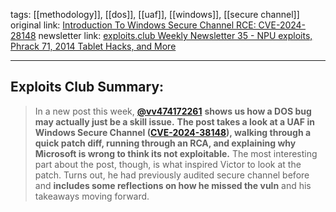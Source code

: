 tags: [[methodology]], [[dos]], [[uaf]], [[windows]], [[secure channel]]
original link: [Introduction To Windows Secure Channel RCE: CVE-2024-28148](https://v-v.space/2024/08/19/CVE-2024-38148/?ref=blog.exploits.club)
newsletter link: [exploits.club Weekly Newsletter 35 - NPU exploits, Phrack 71, 2014 Tablet Hacks, and More](https://blog.exploits.club/exploits-club-weekly-newsletter-35-npu-exploits-phrack-71-2014-tablet-hacks-and-more/)

---
## Exploits Club Summary:
> In a new post this week, [**@vv474172261**](https://x.com/vv474172261?ref=blog.exploits.club) **shows us how a DOS bug may actually just be a skill issue.** **The post takes a look at a UAF in Windows Secure Channel (**[**CVE-2024-38148**](https://v-v.space/2024/08/19/CVE-2024-38148/?ref=blog.exploits.club)**), walking through a quick patch diff, running through an RCA, and explaining why Microsoft is wrong to think its not exploitable.** The most interesting part about the post, though, is what inspired Victor to look at the patch. Turns out, he had previously audited secure channel before and **includes some reflections on how he missed the vuln** and his takeaways moving forward.